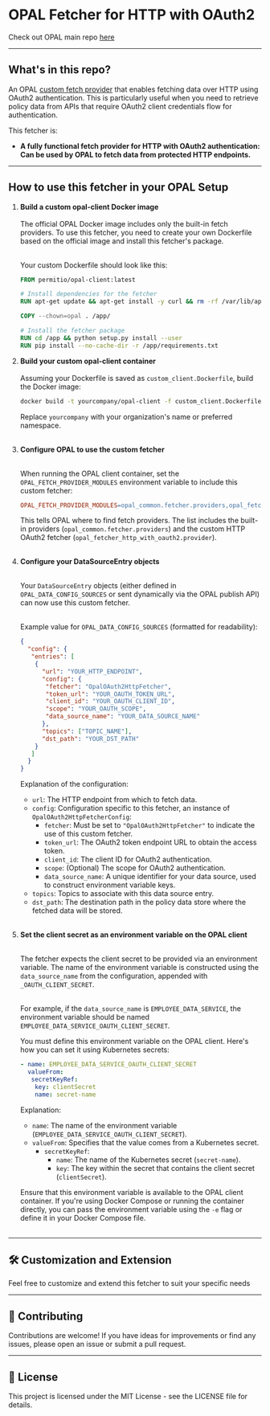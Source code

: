 # OPAL Fetcher for HTTP with OAuth2

Check out OPAL main repo [here](https://github.com/permitio/opal)

---

## What's in this repo?

An OPAL [custom fetch provider](https://docs.opal.ac/tutorials/write_your_own_fetch_provider) that enables fetching data over HTTP using OAuth2 authentication. This is particularly useful when you need to retrieve policy data from APIs that require OAuth2 client credentials flow for authentication.

This fetcher is:

- **A fully functional fetch provider for HTTP with OAuth2 authentication: Can be used by OPAL to fetch data from protected HTTP endpoints.**

---

## How to use this fetcher in your OPAL Setup

1. **Build a custom opal-client Docker image**<br><br>
    The official OPAL Docker image includes only the built-in fetch providers. To use this  fetcher, you need to create your own Dockerfile based on the official image and install this fetcher's package.<br><br>
  
    Your custom Dockerfile should look like this:

    ```dockerfile
    FROM permitio/opal-client:latest
    
    # Install dependencies for the fetcher
    RUN apt-get update && apt-get install -y curl && rm -rf /var/lib/apt/lists/*
    
   COPY --chown=opal . /app/
    
   # Install the fetcher package
   RUN cd /app && python setup.py install --user
   RUN pip install --no-cache-dir -r /app/requirements.txt
    ```

2. **Build your custom opal-client container**<br><br>
    Assuming your Dockerfile is saved as `custom_client.Dockerfile`, build the Docker image:

    ```bash
    docker build -t yourcompany/opal-client -f custom_client.Dockerfile .
    ```

    Replace `yourcompany` with your organization's name or preferred namespace.<br><br>

3. **Configure OPAL to use the custom fetcher**<br><br>

    When running the OPAL client container, set the `OPAL_FETCH_PROVIDER_MODULES` environment variable to include this custom fetcher:
  
    ```makefile
    OPAL_FETCH_PROVIDER_MODULES=opal_common.fetcher.providers,opal_fetcher_http_oauth2.provider
    ```

    This tells OPAL where to find fetch providers. The list includes the built-in providers (`opal_common.fetcher.providers`) and the custom HTTP OAuth2 fetcher (`opal_fetcher_http_with_oauth2.provider`).<br><br>

4. **Configure your DataSourceEntry objects**<br><br>

    Your `DataSourceEntry` objects (either defined in `OPAL_DATA_CONFIG_SOURCES` or sent dynamically via the OPAL publish API) can now use this custom fetcher.<br><br>
  
    Example value for `OPAL_DATA_CONFIG_SOURCES` (formatted for readability):
  
    ```json
    {
      "config": {
       "entries": [
        {
          "url": "YOUR_HTTP_ENDPOINT",
          "config": {
           "fetcher": "OpalOAuth2HttpFetcher",
           "token_url": "YOUR_OAUTH_TOKEN_URL",
           "client_id": "YOUR_OAUTH_CLIENT_ID",
           "scope": "YOUR_OAUTH_SCOPE",
           "data_source_name": "YOUR_DATA_SOURCE_NAME"
          },
          "topics": ["TOPIC_NAME"],
          "dst_path": "YOUR_DST_PATH"
        }
       ]
      }
    }
    ```

    Explanation of the configuration:

    - `url`: The HTTP endpoint from which to fetch data.
    - `config`: Configuration specific to this fetcher, an instance of `OpalOAuth2HttpFetcherConfig`:
      - `fetcher`: Must be set to `"OpalOAuth2HttpFetcher"` to indicate the use of this custom fetcher.
      - `token_url`: The OAuth2 token endpoint URL to obtain the access token.
      - `client_id`: The client ID for OAuth2 authentication.
      - `scope`: (Optional) The scope for OAuth2 authentication.
      - `data_source_name`: A unique identifier for your data source, used to construct environment variable keys.
    - `topics`: Topics to associate with this data source entry.
    - `dst_path`: The destination path in the policy data store where the fetched data will be stored.
      <br><br>
5. **Set the client secret as an environment variable on the OPAL client**<br><br>

    The fetcher expects the client secret to be provided via an environment variable. The name of the environment variable is constructed using the `data_source_name` from the configuration, appended with `_OAUTH_CLIENT_SECRET`.<br><br>

    For example, if the `data_source_name` is `EMPLOYEE_DATA_SERVICE`, the environment variable should be named `EMPLOYEE_DATA_SERVICE_OAUTH_CLIENT_SECRET`.

    You must define this environment variable on the OPAL client. Here's how you can set it using Kubernetes secrets:

    ```yaml
    - name: EMPLOYEE_DATA_SERVICE_OAUTH_CLIENT_SECRET
      valueFrom:
       secretKeyRef:
        key: clientSecret
        name: secret-name
    ```

    Explanation:

    - `name`: The name of the environment variable (`EMPLOYEE_DATA_SERVICE_OAUTH_CLIENT_SECRET`).
    - `valueFrom`: Specifies that the value comes from a Kubernetes secret.
      - `secretKeyRef`:
        - `name`: The name of the Kubernetes secret (`secret-name`).
        - `key`: The key within the secret that contains the client secret (`clientSecret`).

    Ensure that this environment variable is available to the OPAL client container. If you're using Docker Compose or running the container directly, you can pass the environment variable using the `-e` flag or define it in your Docker Compose file.<br><br>

---

## 🛠 **Customization and Extension**

Feel free to customize and extend this fetcher to suit your specific needs

---

## 🤝 Contributing

Contributions are welcome! If you have ideas for improvements or find any issues, please open an issue or submit a pull request.

---

## 📄 License

This project is licensed under the MIT License - see the LICENSE file for details.